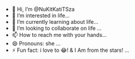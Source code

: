 - 👋 Hi, I’m @NuKitKatiTSza
- 👀 I’m interested in life...
- 🌱 I’m currently learning about life...
- 💞️ I’m looking to collaborate on life ...
- 📫 How to reach me with your hands...
- 😄 Pronouns: she ...
- ⚡ Fun fact: i love to 😂! & I Am from the stars! ...

<!---
NuKitKatiTSza/NuKitKatiTSza is a ✨ special ✨ repository because its `README.md` (this file) appears on your GitHub profile.
You can click the Preview link to take a look at your changes.
--->
